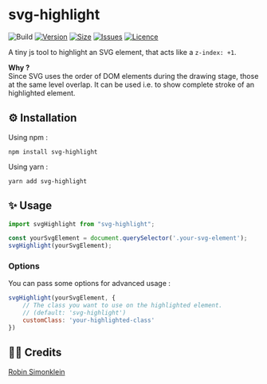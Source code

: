 # svg-highlight
![Build](https://img.shields.io/github/workflow/status/robinsimonklein/svg-highlight/Quality)
[![Version](https://img.shields.io/npm/v/svg-highlight)](https://www.npmjs.com/package/svg-highlight)
[![Size](https://img.shields.io/bundlephobia/min/svg-highlight)](https://bundlephobia.com/package/svg-highlight)
[![Issues](https://img.shields.io/github/issues/robinsimonklein/svg-highlight)](https://github.com/robinsimonklein/svg-highlight/issues)
[![Licence](https://img.shields.io/github/license/robinsimonklein/svg-highlight)](https://github.com/robinsimonklein/svg-highlight/blob/main/LICENSE)

A tiny js tool to highlight an SVG element, that acts like a `z-index: +1`.

**Why ?**<br>
Since SVG uses the order of DOM elements during the drawing stage, those at the same level overlap. 
It can be used i.e. to show complete stroke of an highlighted element.

## ⚙️ Installation
Using npm :
```shell
npm install svg-highlight
```
Using yarn :
```shell
yarn add svg-highlight
```

## ✨ Usage

```javascript
import svgHighlight from "svg-highlight";

const yourSvgElement = document.querySelector('.your-svg-element');
svgHighlight(yourSvgElement);
```

### Options
You can pass some options for advanced usage :
```javascript
svgHighlight(yourSvgElement, {
    // The class you want to use on the highlighted element.
    // (default: 'svg-highlight')
    customClass: 'your-highlighted-class'
})
```

## 👨‍💻 Credits

[Robin Simonklein](https://robinsimonklein.com)
